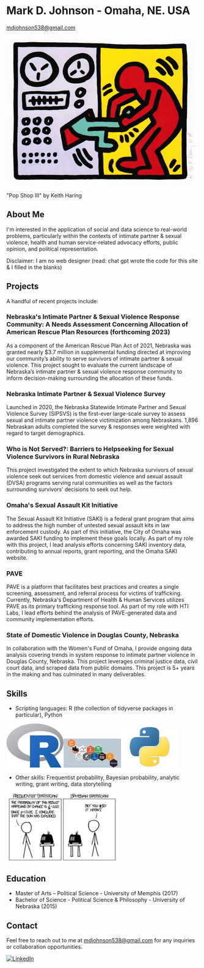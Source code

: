 # Mark D. Johnson - Omaha, NE. USA
[mdjohnson538@gmail.com](mailto:mdjohnson538@gmail.com)

 
<!-- Your Profile Image -->
<img src="profile_image.png" alt="Profile Image" width="500">

"Pop Shop III" by Keith Haring

## About Me
I'm interested in the application of social and data science to real-world problems, particularly within the contexts of intimate partner & sexual violence, health and human service-related advocacy efforts, public opinion, and political representation.   

Disclaimer: I am no web designer (read: chat gpt wrote the code for this site & I filled in the blanks)


## Projects
A handful of recent projects include:

### Nebraska's Intimate Partner & Sexual Violence Response Community: A Needs Assessment Concerning Allocation of American Rescue Plan Resources (forthcoming 2023)

As a component of the American Rescue Plan Act of 2021, Nebraska was granted nearly $3.7 million in supplemental funding directed at improving our community’s ability to serve survivors of intimate partner & sexual violence. This project sought to evaluate the current landscape of Nebraska’s intimate partner & sexual violence response community to inform decision-making surrounding the allocation of these funds.

### Nebraska Intimate Partner & Sexual Violence Survey
Launched in 2020, the Nebraska Statewide Intimate Partner and Sexual Violence Survey (SIPSVS) is the first-ever
large-scale survey to assess sexual and intimate partner violence victimization among Nebraskans. 1,896 Nebraskan adults completed the survey & responses were weighted with regard to target demographics. 

### Who is Not Served?: Barriers to Helpseeking for Sexual Violence Survivors in Rural Nebraska

This project investigated the extent to which Nebraska survivors of sexual violence seek out services from domestic violence and sexual assault (DVSA) programs serving rural communities as well as the factors surrounding survivors’ decisions to seek out help.


### Omaha's Sexual Assault Kit Initiative


The Sexual Assault Kit Initiative (SAKI) is a federal grant program that aims to address the high number of untested sexual assault kits in law enforcement custody. As part of this initiative, the City of Omaha was awarded SAKI funding to implement these goals locally. As part of my role with this project, I lead analysis efforts concerning SAKI inventory data, contributing to annual reports, grant reporting, and the Omaha SAKI website.


### PAVE

PAVE is a platform that facilitates best practices and creates a single screening, assessment, and referral process for victims of trafficking. Currently, Nebraska's Department of Health & Human Services utilizes PAVE as its primary trafficking response tool. As part of my role with HTI Labs, I lead efforts behind the analysis of PAVE-generated data and community implementation efforts. 

### State of Domestic Violence in Douglas County, Nebraska 

In collaboration with the Women's Fund of Omaha, I provide ongoing data analysis covering trends in system response to intimate partner violence in Douglas County, Nebraska. This project leverages criminal justice data,  civil court data, and scraped data from public domains. This project is 5+ years in the making and has culminated in many deliverables. 


## Skills

- Scripting languages: R (the collection of tidyverse packages in particular), Python

<img src="R_logo.svg.png" alt="Project 1" width="150"><img src="ggplot_hive.png" alt="Project 1" width="150"><img src="python4.png" alt="Project 1" width="150">

- Other skills: Frequentist probability, Bayesian probability, analytic writing, grant writing, data storytelling
<img src="cartoon.png" alt="Project 1" width="300">

## Education

- Master of Arts – Political Science - University of Memphis (2017)
- Bachelor of Science - Political Science & Philosophy - University of Nebraska (2015)



## Contact

Feel free to reach out to me at [mdjohnson538@gmail.com](mailto:mdjohnson538@gmail.com) for any inquiries or collaboration opportunities.

[![LinkedIn](https://img.shields.io/badge/LinkedIn-Connect-blue?style=flat-square&logo=linkedin&logoColor=white)](https://www.linkedin.com/in/mark-johnson-366b95140/)



